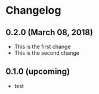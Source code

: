 # Changelog

## 0.2.0 (March 08, 2018)

* This is the first change
* This is the second change

## 0.1.0 (upcoming)

* test
